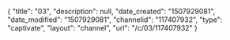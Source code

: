 {
    "title": "03",
    "description": null,
    "date_created": "1507929081",
    "date_modified": "1507929081",
    "channelid": "117407932",
    "type": "captivate",
    "layout": "channel",
    "url": "\/c\/03\/117407932"
}